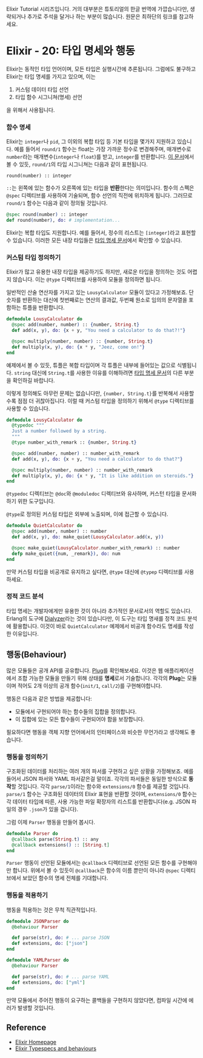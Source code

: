 Elixir Tutorial 시리즈입니다. 거의 대부분은 튜토리얼의 한글 번역에 가깝습니다만, 생략되거나 추가로 주석을 달거나 하는 부분이 많습니다. 원문은 최하단의 링크를 참고하세요.

# Elixir - 20: 타입 명세와 행동

Elixir는 동적인 타입 언어이며, 모든 타입은 실행시간에 추론됩니다. 그럼에도 불구하고 Elixir는 타입 명세를 가지고 있으며, 이는

1. 커스텀 데이터 타입 선언
2. 타입 함수 시그니쳐(명세) 선언

을 위해서 사용됩니다.

### 함수 명세

Elixir는 `integer`나 `pid`, 그 이외의 복합 타입 등 기본 타입을 몇가지 지원하고 있습니다. 예를 들어서 `round/1` 함수는 float는 가장 가까운 정수로 변경해주며, 매개변수로 `number`라는 매개변수(`integer`나 `float`)를 받고, `integer`를 반환합니다. [이 문서](http://elixir-lang.org/docs/stable/elixir/Kernel.html#round/1)에서 볼 수 있듯, `round/1`의 타입 시그니쳐는 다음과 같이 표현됩니다.

```
round(number) :: integer
```

`::`는 왼쪽에 있는 함수가 오른쪽에 있는 타입을 **반환**한다는 의미입니다. 함수의 스펙은 `@spec`  디렉티브를 사용하여 기술되며, 함수 선언의 직전에 위치하게 됩니다. 그러므로 `round/1` 함수는 다음과 같이 정의될 것입니다.

```elixir
@spec round(number) :: integer
def round(number), do: # implementation...
```

Elixir는 복합 타입도 지원합니다. 예를 들어서, 정수의 리스트는 `[integer]`라고 표현할 수 있습니다. 이러한 모든 내장 타입들은 [타입 명세 문서](http://elixir-lang.org/docs/stable/elixir/typespecs.html)에서 확인할 수 있습니다.

### 커스텀 타입 정의하기

Elixir가 많고 유용한 내장 타입을 제공하기도 하지만, 새로운 타입을 정의하는 것도 어렵지 않습니다. 이는 `@type` 디렉티브를 사용하여 모듈을 정의하면 됩니다.

일반적인 산술 연산자를 가지고 있는 `LousyCalculator` 모듈이 있다고 가정해보죠. 단 숫자를 반환하는 대신에 첫번째로는 연산의 결과값, 두번째 원소로 임의의 문자열을 포함하는 튜플을 반환합니다.

```elixir
defmodule LousyCalculator do
  @spec add(number, number) :: {number, String.t}
  def add(x, y), do: {x + y, "You need a calculator to do that?!"}

  @spec multiply(number, number) :: {number, String.t}
  def multiply(x, y), do: {x * y, "Jeez, come on!"}
end
```

예제에서 볼 수 있듯, 튜플은 복합 타입이며 각 튜플은 내부에 들어있는 값으로 식별됩니다. `string` 대신에 `String.t`를 사용한 이유를 이해하려면 [타입 명세 문서](http://elixir-lang.org/docs/stable/elixir/typespecs.html#Notes)의 다른 부분을 확인하길 바랍니다. 

이렇게 정의해도 아무런 문제는 없습니다만, `{number, String.t}`를 반복해서 사용할 수록 점점 더 귀찮아집니다. 이럴 때 커스텀 타입을 정의하기 위해서 `@type` 디렉티브를 사용할 수 있습니다.

```elixir
defmodule LousyCalculator do
  @typedoc """
  Just a number followed by a string.
  """
  @type number_with_remark :: {number, String.t}

  @spec add(number, number) :: number_with_remark
  def add(x, y), do: {x + y, "You need a calculator to do that?"}

  @spec multiply(number, number) :: number_with_remark
  def multiply(x, y), do: {x * y, "It is like addition on steroids."}
end
```

`@typedoc` 디렉티브는 `@doc`와 `@moduledoc` 디렉티브와 유사하며, 커스턴 타입을 문서화하기 위한 도구입니다.

`@type`로 정의된 커스텀 타입은 외부에 노출되며, 이에 접근할 수 있습니다.

```elixir
defmodule QuietCalculator do
  @spec add(number, number) :: number
  def add(x, y), do: make_quiet(LousyCalculator.add(x, y))

  @spec make_quiet(LousyCalculator.number_with_remark) :: number
  defp make_quiet({num, _remark}), do: num
end
```

만약 커스텀 타입을 비공개로 유지하고 싶다면, `@type` 대신에 `@typep` 디렉티브를 사용하세요.

### 정적 코드 분석

타입 명세는 개발자에게만 유용한 것이 아니라 추가적인 문서로서의 역할도 있습니다. Erlang의 도구에 [Dialyzer](http://www.erlang.org/doc/man/dialyzer.html)라는 것이 있습니다만, 이 도구는 타입 명새를 정적 코드 분석에 활용합니다. 이것이 바로 `QuietCalculator` 예제에서 비공개 함수라도 명세를 작성한 이유입니다.

## 행동(Behaviour)

많은 모듈들은 공개 API를 공유합니다. [Plug](https://github.com/elixir-lang/plug)를 확인해보세요. 이것은 웹 애플리케이션에서 조합 가능한 모듈을 만들기 위해 상태를 **명세**로서 기술합니다. 각각의 **Plug**는 모듈이며 적어도 2개 이상의 공개 함수(`init/1`, `call/2`)를 구현해야합니다.

행동은 다음과 같은 방법을 제공합니다:

* 모듈에서 구현되어야 하는 함수들의 집합을 정의합니다.
* 이 집합에 있는 모든 함수들이 구현되어야 함을 보장합니다.

필요하다면 행동을 객체 지향 언어에서의 인터페이스와 비슷한 무언가라고 생각해도 좋습니다.

### 행동을 정의하기

구조화된 데이터를 처리하는 여러 개의 파서를 구현하고 싶은 상황을 가정해보죠. 예를 들어서 JSON 파서와 YAML 파서같은걸 말이죠. 각각의 파서들은 동일한 방식으로 **동작**할 것입니다. 각각 `parse/1`이라는 함수와 `extensions/0` 함수를 제공할 것입니다. `parse/1` 함수는 구조화된 데이터의 Elixir 표현을 반환할 것이며, `extensions/0` 함수는 각 데이터 타입에 따른, 사용 가능한 파일 확장자의 리스트를 반환합니다(e.g. JSON 파일의 경우 `.json`가 있을 겁니다).

그럼 이제 `Parser` 행동을 만들어 봅시다.

```elixir
defmodule Parser do
  @callback parse(String.t) :: any
  @callback extensions() :: [String.t]
end
```

`Parser` 행동이 선언된 모듈에서는 `@callback` 디렉티브로 선언된 모든 함수를 구현해야만 합니다. 위에서 볼 수 있듯이 `@callback`은 함수의 이름 뿐만이 아니라 `@spec` 디렉티브에서 보았던 함수의 명세 전체를 기대합니다.

### 행동을 적용하기

행동을 적용하는 것은 무척 직관적입니다.

```elixir
defmodule JSONParser do
  @behaviour Parser

  def parse(str), do: # ... parse JSON
  def extensions, do: ["json"]
end
```

```elixir
defmodule YAMLParser do
  @behaviour Parser

  def parse(str), do: # ... parse YAML
  def extensions, do: ["yml"]
end
```

만약 모듈에서 주어진 행동이 요구하는 콜백들을 구현하지 않았다면, 컴파일 시간에 에러가 발생할 것입니다.

## Reference
 * [Elixir Homepage](http://elixir-lang.org)
 * [Elixir Typespecs and behaviours](http://elixir-lang.org/getting-started/typespecs-and-behaviours.html)
